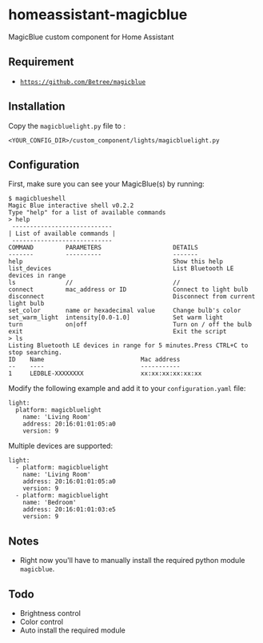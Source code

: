 # homeassistant-magicblue
MagicBlue custom component for Home Assistant

## Requirement

- [`https://github.com/Betree/magicblue`](https://github.com/Betree/magicblue)

## Installation
Copy the `magicbluelight.py` file to :
```
<YOUR_CONFIG_DIR>/custom_component/lights/magicbluelight.py
```

## Configuration
First, make sure you can see your MagicBlue(s) by running:
```
$ magicblueshell
Magic Blue interactive shell v0.2.2
Type "help" for a list of available commands
> help
 ----------------------------
| List of available commands |
 ----------------------------
COMMAND         PARAMETERS                    DETAILS
-------         ----------                    -------
help                                          Show this help
list_devices                                  List Bluetooth LE devices in range
ls              //                            //
connect         mac_address or ID             Connect to light bulb
disconnect                                    Disconnect from current light bulb
set_color       name or hexadecimal value     Change bulb's color
set_warm_light  intensity[0.0-1.0]            Set warm light
turn            on|off                        Turn on / off the bulb
exit                                          Exit the script
> ls
Listing Bluetooth LE devices in range for 5 minutes.Press CTRL+C to stop searching.
ID    Name                           Mac address 
--    ----                           ----------- 
1     LEDBLE-XXXXXXXX                xx:xx:xx:xx:xx:xx
```

Modify the following example and add it to your `configuration.yaml` file:
```
light:
  platform: magicbluelight
    name: 'Living Room'
    address: 20:16:01:01:05:a0
    version: 9
```
Multiple devices are supported:
```
light:
  - platform: magicbluelight
    name: 'Living Room'
    address: 20:16:01:01:05:a0
    version: 9
  - platform: magicbluelight
    name: 'Bedroom'
    address: 20:16:01:01:03:e5
    version: 9
```

## Notes
- Right now you'll have to manually install the required python module `magicblue`.

## Todo
- Brightness control
- Color control
- Auto install the required module
